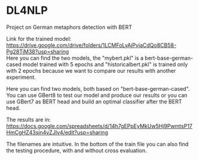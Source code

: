 # DL4NLP
Project on German metaphors detection with BERT  

Link for the trained model: https://drive.google.com/drive/folders/1LCMFoLyAjPvjaCdQo8CB58-Pg28TjM38?usp=sharing  
Here you can find the two models, the "mybert.pkl" is a bert-base-german-cased model trained with 5 epochs and "historicalbert.pkl" is trained only with 2 epochs because we want to compare our results with another experiment.  

Here you can find two models, both based on "bert-base-german-cased". You can use GBert8 to test our model and produce our results or you can use GBert7 as BERT head and build an optimal classifier after the BERT head. 

The results are in: https://docs.google.com/spreadsheets/d/14h7gEPpEyMkUw5Hj9PwmtsP17HmCgHZ43sjn4vZJIv4/edit?usp=sharing

The filenames are intuitive. In the bottom of the train file you can also find the testing procedure, with and without cross evaluation. 
